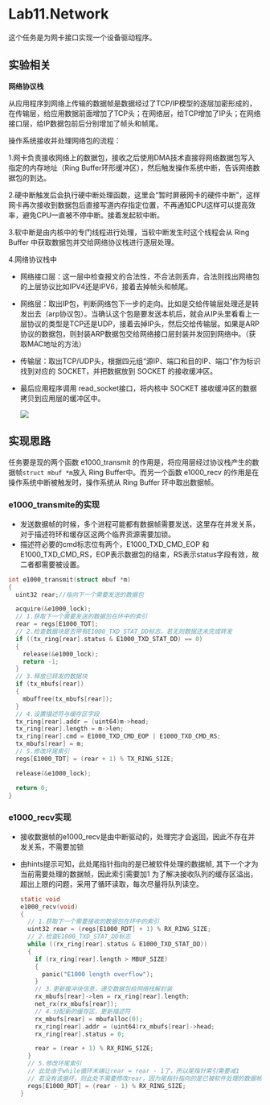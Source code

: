 # Lab11.Network

这个任务是为网卡接口实现一个设备驱动程序。

## 实验相关

**网络协议栈**

从应用程序到网络上传输的数据帧是数据经过了TCP/IP模型的逐层加密形成的，在传输层，给应用数据前面增加了TCP头；在网络层，给TCP增加了IP头；在网络接口层，给IP数据包前后分别增加了帧头和帧尾。

操作系统接收并处理网络包的流程：

1.网卡负责接收网络上的数据包，接收之后使用DMA技术直接将网络数据包写入指定的内存地址（Ring Buffer环形缓冲区），然后触发操作系统中断，告诉网络数据包的到达。

2.硬中断触发后会执行硬中断处理函数，这里会“暂时屏蔽网卡的硬件中断”，这样网卡再次接收到数据包后直接写道内存指定位置，不再通知CPU这样可以提高效率，避免CPU一直被不停中断。接着发起软中断。

3.软中断是由内核中的专门线程进行处理，当软中断发生时这个线程会从 Ring Buffer 中获取数据包并交给网络协议栈进行逐层处理。

4.网络协议栈中

* 网络接口层：这一层中检查报文的合法性，不合法则丢弃，合法则找出网络包的上层协议比如IPV4还是IPV6，接着去掉帧头和帧尾。
* 网络层：取出IP包，判断网络包下一步的走向。比如是交给传输层处理还是转发出去（arp协议包）。当确认这个包是要发送本机后，就会从IP头里看看上一层协议的类型是TCP还是UDP，接着去掉IP头，然后交给传输层。如果是ARP协议的数据包，则封装ARP数据包交给网络接口层封装并发回到网络中。（获取MAC地址的方法）
* 传输层：取出TCP/UDP头，根据四元组“源IP、端口和目的IP、端口”作为标识找到对应的 SOCKET，并把数据放到 SOCKET 的接收缓冲区。
* 最后应用程序调用 read_socket接口，将内核中 SOCKET 接收缓冲区的数据拷贝到应用层的缓冲区中。

  ![](https://cdn.xiaolincoding.com/gh/xiaolincoder/ImageHost3@main/%E6%93%8D%E4%BD%9C%E7%B3%BB%E7%BB%9F/%E6%B5%AE%E7%82%B9/%E6%94%B6%E5%8F%91%E6%B5%81%E7%A8%8B.png)

## 实现思路

任务要是现的两个函数 e1000_transmit 的作用是，将应用层经过协议栈产生的数据帧`struct mbuf *m`放入 Ring Buffer中。而另一个函数 e1000_recv 的作用是在操作系统中断被触发时，操作系统从 Ring Buffer 环中取出数据帧。

### e1000_transmite的实现

* 发送数据帧的时候，多个进程可能都有数据帧需要发送，这里存在并发关系，对于描述符环和缓存区这两个临界资源需要加锁。
* 描述符必要的cmd标志位有两个，E1000\_TXD\_CMD\_EOP 和 E1000\_TXD\_CMD\_RS，EOP表示数据包的结束，RS表示status字段有效，故二者都需要被设置。

```c
int e1000_transmit(struct mbuf *m)
{
  uint32 rear;//指向下一个需要发送的数据包

  acquire(&e1000_lock);
  // 1.获取下一个需要发送的数据包在环中的索引
  rear = regs[E1000_TDT];
  // 2.检查数据块是否带有E1000_TXD_STAT_DD标志，若无则数据还未完成转发
  if ((tx_ring[rear].status & E1000_TXD_STAT_DD) == 0)
  {
    release(&e1000_lock);
    return -1;
  }
  // 3.释放已转发的数据块
  if (tx_mbufs[rear])
  {
    mbuffree(tx_mbufs[rear]);
  }
  // 4.设置描述符与缓存区字段
  tx_ring[rear].addr = (uint64)m->head;
  tx_ring[rear].length = m->len;
  tx_ring[rear].cmd = E1000_TXD_CMD_EOP | E1000_TXD_CMD_RS;
  tx_mbufs[rear] = m;
  // 5.修改环尾索引
  regs[E1000_TDT] = (rear + 1) % TX_RING_SIZE;

  release(&e1000_lock);

  return 0;
}

```


### e1000_recv实现

* 接收数据帧的e1000_recv是由中断驱动的，处理完才会返回，因此不存在并发关系，不需要加锁
* 由hints提示可知，此处尾指针指向的是已被软件处理的数据帧, 其下一个才为当前需要处理的数据帧，因此索引需要加1
  为了解决接收队列的缓存区溢出，超出上限的问题，采用了循环读取，每次尽量将队列读空。


  ```c
  static void
  e1000_recv(void)
  {
    // 1.获取下一个需要接收的数据包在环中的索引
    uint32 rear = (regs[E1000_RDT] + 1) % RX_RING_SIZE;
    // 2.检查E1000_TXD_STAT_DD标志
    while ((rx_ring[rear].status & E1000_TXD_STAT_DD))
    {
      if (rx_ring[rear].length > MBUF_SIZE)
      {
        panic("E1000 length overflow");
      }
      // 3.更新缓冲块信息，递交数据包给网络栈解封装
      rx_mbufs[rear]->len = rx_ring[rear].length;
      net_rx(rx_mbufs[rear]);
      // 4.分配新的缓存区，更新描述符
      rx_mbufs[rear] = mbufalloc(0);
      rx_ring[rear].addr = (uint64)rx_mbufs[rear]->head;
      rx_ring[rear].status = 0;

      rear = (rear + 1) % RX_RING_SIZE;
    }
    // 5.修改环尾索引
    // 此处由于while循环末端让rear = rear - 1了，所以尾指针索引需要减1
    // 若没有该循环，则此处不需要修改rear，因为尾指针指向的是已被软件处理的数据帧
    regs[E1000_RDT] = (rear - 1) % RX_RING_SIZE;
  }

  ```
